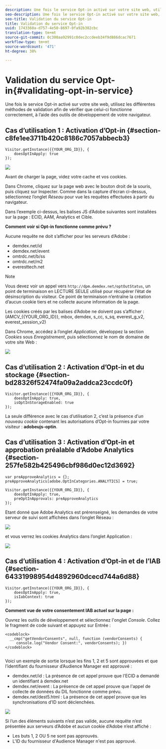 ```yaml
---
description: Une fois le service Opt-in activé sur votre site web, utilisez les différentes méthodes de validation afin de vérifier que celui-ci fonctionne correctement, à l’aide des outils de développement de votre navigateur.
seo-description: Une fois le service Opt-in activé sur votre site web, utilisez les différentes méthodes de validation afin de vérifier que celui-ci fonctionne correctement, à l’aide des outils de développement de votre navigateur.
seo-title: Validation du service Opt-in
title: Validation du service Opt-in
uuid: 1743360a-d757-4e50-8697-0fa92b302cbc
translation-type: tm+mt
source-git-commit: 0c300aa92991c0dec2ccdeeb34f9d886dcac7671
workflow-type: tm+mt
source-wordcount: '471'
ht-degree: 38%

---
```



# Validation du service Opt-in{#validating-opt-in-service}

Une fois le service Opt-in activé sur votre site web, utilisez les différentes méthodes de validation afin de vérifier que celui-ci fonctionne correctement, à l’aide des outils de développement de votre navigateur.

## Cas d’utilisation 1 : Activation d’Opt-in {#section-c8fe1ee3711b420c8186c7057abbecb3}

```
Visitor.getInstance({{YOUR_ORG_ID}}, { 
    doesOptInApply: true 
});
```

![](assets/use_case_1_1.png)

Avant de charger la page, videz votre cache et vos cookies.

Dans Chrome, cliquez sur la page web avec le bouton droit de la souris, puis cliquez sur Inspecter. Comme dans la capture d’écran ci-dessus, sélectionnez l’onglet *Réseau* pour vue les requêtes effectuées à partir du navigateur.

Dans l’exemple ci-dessus, les balises JS d’Adobe suivantes sont installées sur la page : ECID, AAM, Analytics et Cible.

**Comment voir si Opt-in fonctionne comme prévu ?**

Aucune requête ne doit s’afficher pour les serveurs d’Adobe :

* demdex.net/id
* demdex.net/event
* omtrdc.net/b/ss
* omtrdc.net/m2
* everesttech.net

>[!NOTE]
>
>Vous devez voir un appel vers `http://dpm.demdex.net/optOutStatus`, un point de terminaison en LECTURE SEULE utilisé pour récupérer l’état de désinscription du visiteur. Ce point de terminaison n’entraîne la création d’aucun cookie tiers et ne collecte aucune information de la page.

Les cookies créés par les balises d’Adobe ne doivent pas s’afficher : (AMCV_{{YOUR_ORG_ID}}, mbox, demdex, s_cc, s_sq, everest_g_v2, everest_session_v2)

Dans Chrome, accédez à l’onglet *Application*, développez la section *Cookies* sous *Enregistrement*, puis sélectionnez le nom de domaine de votre site Web :

![](assets/use_case_1_2.png)

## Cas d’utilisation 2 : Activation d’Opt-in et du stockage  {#section-bd28326f52474fa09a2addca23ccdc0f}

```
Visitor.getInstance({{YOUR_ORG_ID}}, { 
    doesOptInApply: true, 
    isOptInStorageEnabled: true 
});
```

La seule différence avec le cas d’utilisation 2, c’est la présence d’*un nouveau cookie* contenant les autorisations d’Opt-in fournies par votre visiteur : **adobeujs-optin**.

## Cas d’utilisation 3 : Activation d’Opt-in et approbation préalable d’Adobe Analytics   {#section-257fe582b425496cbf986d0ec12d3692}

```
var preApproveAnalytics = {}; 
preApproveAnalytics[adobe.OptInCategories.ANALYTICS] = true;

Visitor.getInstance({{YOUR_ORG_ID}}, { 
    doesOptInApply: true, 
    preOptInApprovals: preApproveAnalytics 
});
```

Etant donné que Adobe Analytics est prérenseigné, les demandes de votre serveur de suivi sont affichées dans l’onglet Réseau :

![](assets/use_case_3_1.png)

et vous verrez les cookies Analytics dans l’onglet Application :

![](assets/use_case_3_2.png)

## Cas d’utilisation 4 : Activation d’Opt-in et de l’IAB   {#section-64331998954d4892960dcecd744a6d88}

```
Visitor.getInstance({{YOUR_ORG_ID}}, { 
    doesOptInApply: true, 
    isIabContext: true 
});
```

**Comment vue de votre consentement IAB actuel sur la page :**

Ouvrez les outils de développement et sélectionnez l&#39;onglet *Console*. Collez le fragment de code suivant et appuyez sur Entrée :

```
<codeblock>
  __cmp("getVendorConsents", null, function (vendorConsents) { 
     console.log("Vendor Consent:", vendorConsents); }) 
</codeblock>  
  
```

Voici un exemple de sortie lorsque les fins 1, 2 et 5 sont approuvées et que l’identifiant du fournisseur d’Audience Manager est approuvé :

* demdex.net/id : La présence de cet appel prouve que l&#39;ECID a demandé un identifiant à demdex.net
* demdex.net/event : La présence de cet appel prouve que l&#39;appel de collecte de données du DIL fonctionne comme prévu.
* demdex.net/dest5.html : La présence de cet appel prouve que les synchronisations d’ID sont déclenchées.

![](assets/use_case_4_1.png)

Si l’un des éléments suivants n’est pas valide, aucune requête n’est présentée aux serveurs d’Adobe et aucun cookie d’Adobe n’est affiché :

* Les buts 1, 2 OU 5 ne sont pas approuvés.
* L&#39;ID du fournisseur d&#39;Audience Manager n&#39;est pas approuvé.